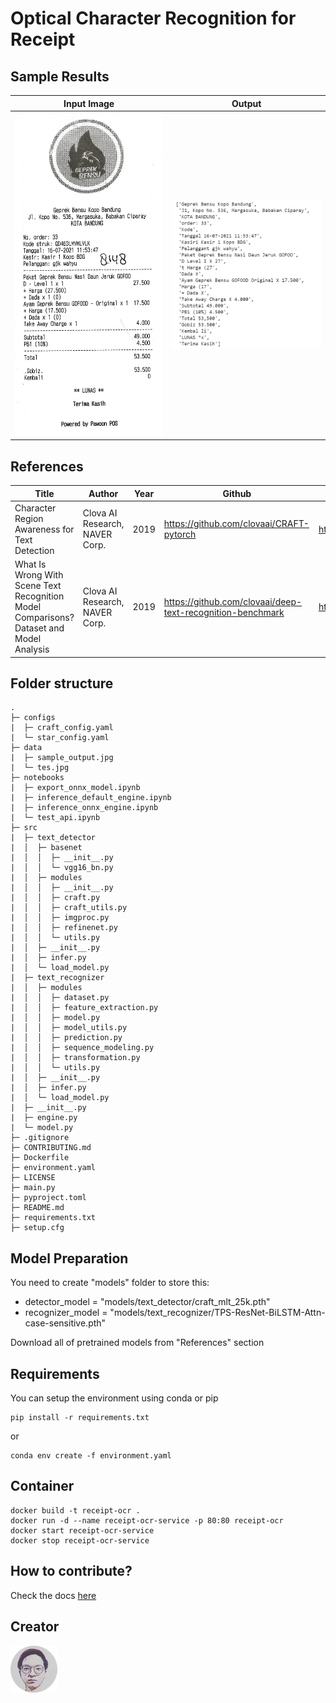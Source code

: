 # Optical Character Recognition for Receipt

## Sample Results
Input Image             |  Output
:----------------------:|:----------------------:
<img src="./data/tes.jpg" width="300" title="sample-input">  |  <img src="./data/sample_output.jpg" width="300" title="sample-output">

## References

| Title                                                                                   | Author           | Year | Github | Paper | Download Model|
| ----------------------------------------------------------------------------------------| ---------------- | ---- | --------- | ----- |  -------- | 
| Character Region Awareness for Text Detection                                           | Clova AI Research, NAVER Corp.| 2019 | https://github.com/clovaai/CRAFT-pytorch | https://arxiv.org/abs/1904.01941 | [craft_mlt_25k.pth](https://drive.google.com/file/d/1Jk4eGD7crsqCCg9C9VjCLkMN3ze8kutZ/view)|
| What Is Wrong With Scene Text Recognition Model Comparisons? Dataset and Model Analysis | Clova AI Research, NAVER Corp.| 2019 | https://github.com/clovaai/deep-text-recognition-benchmark | https://arxiv.org/abs/1904.01906 | [TPS-ResNet-BiLSTM-Attn-case-sensitive.pth](https://www.dropbox.com/sh/j3xmli4di1zuv3s/AAArdcPgz7UFxIHUuKNOeKv_a?dl=0) |

## Folder structure
```
.
├─ configs               
|  ├─ craft_config.yaml  
|  └─ star_config.yaml   
├─ data
|  ├─ sample_output.jpg  
|  └─ tes.jpg
├─ notebooks                          
|  ├─ export_onnx_model.ipynb         
|  ├─ inference_default_engine.ipynb  
|  ├─ inference_onnx_engine.ipynb     
|  └─ test_api.ipynb                  
├─ src                                                               
|  ├─ text_detector                                         
|  │  ├─ basenet                                           
|  │  │  ├─ __init__.py                           
|  │  │  └─ vgg16_bn.py                           
|  │  ├─ modules                                              
|  │  │  ├─ __init__.py                           
|  │  │  ├─ craft.py                              
|  │  │  ├─ craft_utils.py                        
|  │  │  ├─ imgproc.py                            
|  │  │  ├─ refinenet.py                          
|  │  │  └─ utils.py                              
|  │  ├─ __init__.py                              
|  │  ├─ infer.py                                 
|  │  └─ load_model.py                            
|  ├─ text_recognizer                                           
|  │  ├─ modules                                              
|  │  │  ├─ dataset.py                            
|  │  │  ├─ feature_extraction.py                 
|  │  │  ├─ model.py                              
|  │  │  ├─ model_utils.py                        
|  │  │  ├─ prediction.py                         
|  │  │  ├─ sequence_modeling.py                  
|  │  │  ├─ transformation.py                     
|  │  │  └─ utils.py                              
|  │  ├─ __init__.py                              
|  │  ├─ infer.py                                 
|  │  └─ load_model.py                            
|  ├─ __init__.py                                 
|  ├─ engine.py                                   
|  └─ model.py                                    
├─ .gitignore
├─ CONTRIBUTING.md
├─ Dockerfile
├─ environment.yaml
├─ LICENSE
├─ main.py
├─ pyproject.toml
├─ README.md
├─ requirements.txt
├─ setup.cfg
```

## Model Preparation
You need to create "models" folder to store this:
- detector_model = "models/text_detector/craft_mlt_25k.pth"
- recognizer_model = "models/text_recognizer/TPS-ResNet-BiLSTM-Attn-case-sensitive.pth"

Download all of pretrained models from "References" section

## Requirements
You can setup the environment using conda or pip
```
pip install -r requirements.txt
```
or
```
conda env create -f environment.yaml
```

## Container
```
docker build -t receipt-ocr .
docker run -d --name receipt-ocr-service -p 80:80 receipt-ocr
docker start receipt-ocr-service
docker stop receipt-ocr-service
```

## How to contribute?
Check the docs [here](CONTRIBUTING.md)

## Creator
[![](https://github.com/andreaschandra/git-assets/blob/master/pictures/ruben.png)](https://github.com/rubentea16)